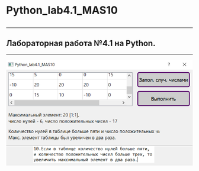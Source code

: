 # Python_lab4.1_MAS10<h2>
___
## Лабораторная работа №4.1 на Python.
___

![Screenshot](screenshot.PNG)
